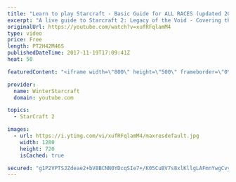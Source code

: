 ```yaml
---
title: "Learn to play Starcraft - Basic Guide for ALL RACES (updated 2017)"
excerpt: "A live guide to Starcraft 2: Legacy of the Void - Covering the basics and build orders for all of the races, and covering the important decisions to be made early in the game.  Not a step by step guide but a demonstration once you have the very basics of the units and races!"
originalUrl: https://youtube.com/watch?v=xufRFqlamM4
type: video
price: Free
length: PT2H42M46S
publishedDateTime: 2017-11-19T17:09:41Z
heat: 50

featuredContent: "<iframe width=\"800\" height=\"500\" frameborder=\"0\" src=\"https://www.youtube.com/embed/xufRFqlamM4\" allow=\"accelerometer; autoplay; encrypted-media; gyroscope; picture-in-picture\" allowfullscreen></iframe>"

provider:
  name: WinterStarcraft
  domain: youtube.com

topics:
  - StarCraft 2

images:
  - url: https://i.ytimg.com/vi/xufRFqlamM4/maxresdefault.jpg
    width: 1280
    height: 720
    isCached: true

secured: "g1P2VPTSJZdeae2+bV8BCNN0YDcqSIe7+/K05CuBV7s8xlKllgLAFmnYwgCvy+bD/VE3bbKlkPkbcvoS/GGXnt6AEZ1I5U/eQ0tdFbyU9QNhQJ3ft1cSjygoX/A6pXioXXMUI6dfDsGdeqK5Hj9PuoGUCOq6+oLcvFycswkamv37RcLwC0OPk9l9Vl4/Che6aX13jc94HLHR592VPEsI3yGnHXIhB9O3Oz3Nhk0m1IampDsLYEePu0QIcRPr4aMCMXZmaFG+gif9SOYj/kwwERJWtvd5oCHJwfWnpW/k63MAzeXYESNKQXeA1FAqBXypseRm9X65ShHI0jwSQRkAEOc23iXleDD+Al3WQ05TsUCMMkvmsUS4EMLZiajBhnABsTIPP6a+VcMU5IoxrgXGTa2s1cNgQAEu4awQ7nvmS+ktj9/RqUBwP36jHxP3g/MV;yHddq56HP/em/4NdhIoktw=="
---
```


